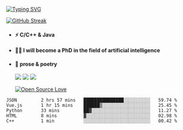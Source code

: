 [![Typing SVG](https://readme-typing-svg.herokuapp.com?font=Permanent+Marker&size=33&color=64B9F7&center=true&vCenter=true&lines=Good+morning!+)](https://git.io/typing-svg)
 
  

[![GitHub Streak](http://github-readme-streak-stats.herokuapp.com?user=xun-girl&theme=tokyonight_duo&hide_border=false&date_format=M%20j%5B%2C%20Y%5D)](https://git.io/streak-stats)




- #### ⚡  C/C++ & Java
- #### 🧑‍🎓  I will become a PhD in the field of artificial intelligence
- #### 📕  prose & poetry
  
  ![](https://img.shields.io/badge/python-3.9-orange?style=for-the—badge&logo=python&logoColor=orange)
  ![](https://img.shields.io/badge/C++-20-pink?style=for-the—badge&logo=C&logoColor=pink)
  ![](https://img.shields.io/badge/java-17-red?style=for-the—badge&logo=java&logoColor=red)
  
  [![Open Source Love](https://badges.frapsoft.com/os/v2/open-source.svg?v=103)](https://github.com/ellerbrock/open-source-badge/)    
  
 




<!--START_SECTION:waka-->

```text
JSON         2 hrs 57 mins   ███████████████░░░░░░░░░░   59.74 %
Vue.js       1 hr 15 mins    ██████▒░░░░░░░░░░░░░░░░░░   25.45 %
Python       33 mins         ██▓░░░░░░░░░░░░░░░░░░░░░░   11.27 %
HTML         8 mins          ▓░░░░░░░░░░░░░░░░░░░░░░░░   02.98 %
C++          1 min           ░░░░░░░░░░░░░░░░░░░░░░░░░   00.42 %
```

<!--END_SECTION:waka-->

  

 
 
 
